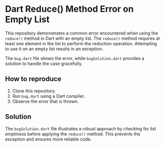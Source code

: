 # Dart Reduce() Method Error on Empty List

This repository demonstrates a common error encountered when using the `reduce()` method in Dart with an empty list. The `reduce()` method requires at least one element in the list to perform the reduction operation. Attempting to use it on an empty list results in an exception.

The `bug.dart` file shows the error, while `bugSolution.dart` provides a solution to handle the case gracefully.

## How to reproduce

1. Clone this repository.
2. Run `bug.dart` using a Dart compiler.
3. Observe the error that is thrown.

## Solution

The `bugSolution.dart` file illustrates a robust approach by checking for list emptiness before applying the `reduce()` method.  This prevents the exception and ensures more reliable code.